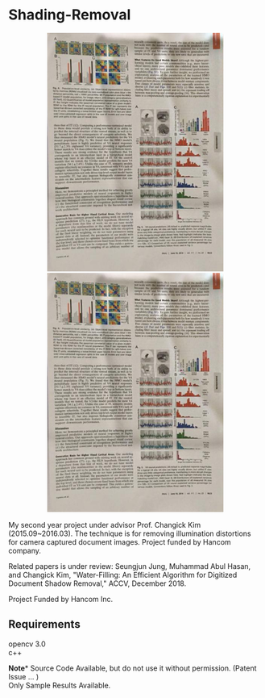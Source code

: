 # Shading-Removal

<p align="center">
  <img src="examples/bako_14_small.png" width="350" title="hover text">
  <img src="examples/bako_14_small.png" width="350" alt="accessibility text">
</p>

My second year project under advisor Prof. Changick Kim (2015.09~2016.03). The technique is for removing illumination distortions for camera captured document images. Project funded by Hancom company.

Related papers is under review:
Seungjun Jung, Muhammad Abul Hasan, and Changick Kim, "Water-Filling: An Efficient Algorithm for Digitized Document Shadow Removal," ACCV, December 2018.

Project Funded by Hancom Inc.

<h2> Requirements </h2>

opencv 3.0 <br>
c++ <br>

**********************Note***********************
Source Code Available, but do not use it without permission. (Patent Issue ... ) <br>
Only Sample Results Available.
